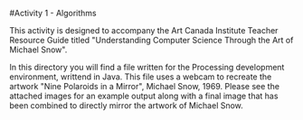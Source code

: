 #Activity 1 - Algorithms

This activity is designed to accompany the Art Canada Institute Teacher Resource Guide titled "Understanding Computer Science Through the Art of Michael Snow".

In this directory you will find a file written for the Processing development environment, writtend in Java. This file uses a webcam to recreate the artwork "Nine Polaroids in a Mirror", Michael Snow, 1969. Please see the attached images for an example output along with a final image that has been combined to directly mirror the artwork of Michael Snow.
